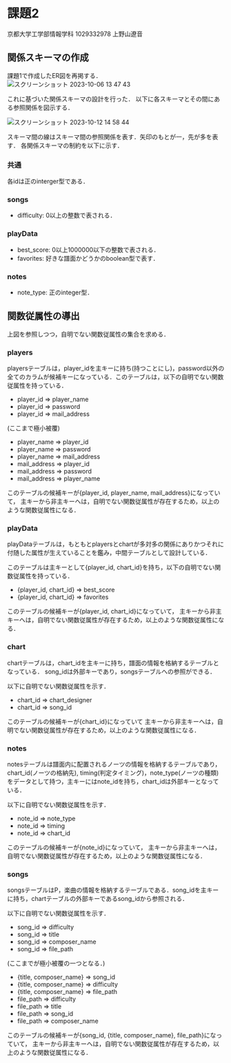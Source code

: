 # 課題2

京都大学工学部情報学科 1029332978 上野山遼音

## 関係スキーマの作成

課題1で作成したER図を再掲する．
![スクリーンショット 2023-10-06 13 47 43](https://github.com/Mntisgod/isle4RhythmGame/assets/83445886/6ef7a7af-6087-4f89-9472-ea7454ea3553)

これに基づいた関係スキーマの設計を行った．
以下に各スキーマとその間にある参照関係を図示する．

<a id="schema"></a>
![スクリーンショット 2023-10-12 14 58 44](https://github.com/Mntisgod/isle4RhythmGame/assets/83445886/352541bf-7cd5-4a62-848b-2ca0b282fb90) 

スキーマ間の線はスキーマ間の参照関係を表す．矢印のもとが一，先が多を表す．
各関係スキーマの制約を以下に示す．
### 共通
各idは正のinterger型である．

### songs
- difficulty: 0以上の整数で表される．

### playData
- best_score: 0以上1000000以下の整数で表される．
- favorites: 好きな譜面かどうかのboolean型で表す．

### notes 
- note_type: 正のinteger型．

## 関数従属性の導出
上図を参照しつつ，自明でない関数従属性の集合を求める．

### players
playersテーブルは，player_idを主キーに持ち(持つことにし)，password以外の全てのカラムが候補キーになっている．このテーブルは，以下の自明でない関数従属性を持っている．
- player_id => player_name
- player_id => password
- player_id => mail_address

(ここまで極小被覆)
- player_name => player_id
- player_name => password
- player_name => mail_address
- mail_address => player_id
- mail_address => password
- mail_address => player_name

このテーブルの候補キーが{player_id, player_name, mail_address}になっていて，
主キーから非主キーへは，自明でない関数従属性が存在するため，以上のような関数従属性になる．

### playData
playDataテーブルは，もともとplayersとchartが多対多の関係にありかつそれに付随した属性が生えていることを鑑み，中間テーブルとして設計している．

このテーブルは主キーとして{player_id, chart_id}を持ち，以下の自明でない関数従属性を持っている．
- {player_id, chart_id} => best_score
- {player_id, chart_id} => favorites

このテーブルの候補キーが{player_id, chart_id}になっていて，
主キーから非主キーへは，自明でない関数従属性が存在するため，以上のような関数従属性になる．

### chart
chartテーブルは，chart_idを主キーに持ち，譜面の情報を格納するテーブルとなっている．
song_idは外部キーであり，songsテーブルへの参照ができる．

以下に自明でない関数従属性を示す．
- chart_id => chart_designer
- chart_id => song_id

このテーブルの候補キーが{chart_id}になっていて
主キーから非主キーへは，自明でない関数従属性が存在するため，以上のような関数従属性になる．

### notes
notesテーブルは譜面内に配置されるノーツの情報を格納するテーブルであり，chart_id(ノーツの格納先), timing(判定タイミング)，note_type(ノーツの種類)をデータとして持つ，主キーにはnote_idを持ち，chart_idは外部キーとなっている．

以下に自明でない関数従属性を示す．
- note_id => note_type
- note_id => timing
- note_id => chart_id

このテーブルの候補キーが{note_id}になっていて，
主キーから非主キーへは，自明でない関数従属性が存在するため，以上のような関数従属性になる．

### songs
songsテーブルはP，楽曲の情報を格納するテーブルである．song_idを主キーに持ち，chartテーブルの外部キーであるsong_idから参照される．

以下に自明でない関数従属性を示す．
- song_id => difficulty
- song_id => title
- song_id => composer_name
- song_id => file_path
  
(ここまでが極小被覆の一つとなる．)
- {title, composer_name} => song_id
- {title, composer_name} => difficulty
- {title, composer_name} => file_path
- file_path => difficulty
- file_path => title
- file_path => song_id
- file_path => composer_name

このテーブルの候補キーが{song_id, {title, composer_name}, file_path}になっていて，
主キーから非主キーへは，自明でない関数従属性が存在するため，以上のような関数従属性になる．
